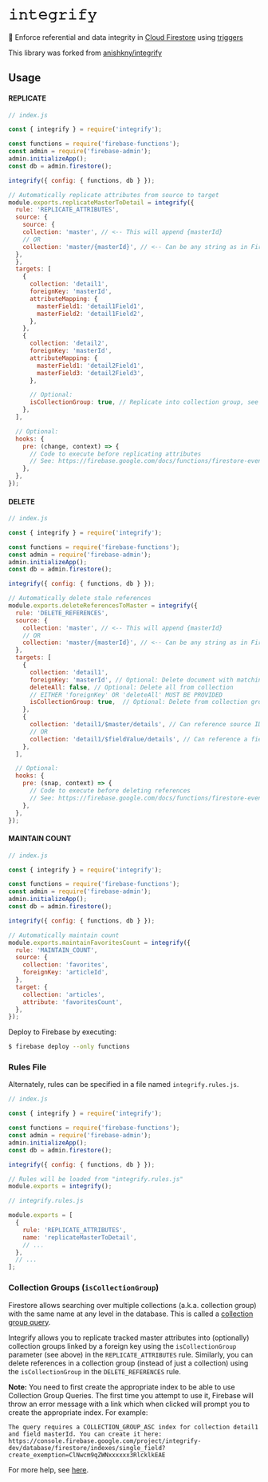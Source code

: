 # 𝚒𝚗𝚝𝚎𝚐𝚛𝚒𝚏𝚢


🤝 Enforce referential and data integrity in [Cloud Firestore](https://firebase.google.com/docs/firestore/) using [triggers](https://firebase.google.com/docs/functions/firestore-events)

This library was forked from [anishkny/integrify](https://github.com/anishkny/integrify)

## Usage

#### REPLICATE

```js
// index.js

const { integrify } = require('integrify');

const functions = require('firebase-functions');
const admin = require('firebase-admin');
admin.initializeApp();
const db = admin.firestore();

integrify({ config: { functions, db } });

// Automatically replicate attributes from source to target
module.exports.replicateMasterToDetail = integrify({
  rule: 'REPLICATE_ATTRIBUTES',
  source: {
    source: {
    collection: 'master', // <-- This will append {masterId}
    // OR
    collection: 'master/{masterId}', // <-- Can be any string as in Firebase
  },
  },
  targets: [
    {
      collection: 'detail1',
      foreignKey: 'masterId',
      attributeMapping: {
        masterField1: 'detail1Field1',
        masterField2: 'detail1Field2',
      },
    },
    {
      collection: 'detail2',
      foreignKey: 'masterId',
      attributeMapping: {
        masterField1: 'detail2Field1',
        masterField3: 'detail2Field3',
      },

      // Optional:
      isCollectionGroup: true, // Replicate into collection group, see more below
    },
  ],

  // Optional:
  hooks: {
    pre: (change, context) => {
      // Code to execute before replicating attributes
      // See: https://firebase.google.com/docs/functions/firestore-events
    },
  },
});
```

#### DELETE

```js
// index.js

const { integrify } = require('integrify');

const functions = require('firebase-functions');
const admin = require('firebase-admin');
admin.initializeApp();
const db = admin.firestore();

integrify({ config: { functions, db } });

// Automatically delete stale references
module.exports.deleteReferencesToMaster = integrify({
  rule: 'DELETE_REFERENCES',
  source: {
    collection: 'master', // <-- This will append {masterId}
    // OR
    collection: 'master/{masterId}', // <-- Can be any string as in Firebase
  },
  targets: [
    {
      collection: 'detail1',
      foreignKey: 'masterId', // Optional: Delete document with matching foreign key
      deleteAll: false, // Optional: Delete all from collection
      // EITHER 'foreignKey' OR 'deleteAll' MUST BE PROVIDED
      isCollectionGroup: true,  // Optional: Delete from collection group, see more below
    },
    {
      collection: 'detail1/$master/details', // Can reference source ID, will throw error if it doesn't exist
      // OR
      collection: 'detail1/$fieldValue/details', // Can reference a field value, will throw error if it doesn't exist
    },
  ],

  // Optional:
  hooks: {
    pre: (snap, context) => {
      // Code to execute before deleting references
      // See: https://firebase.google.com/docs/functions/firestore-events
    },
  },
});
```

#### MAINTAIN COUNT

```js
// index.js

const { integrify } = require('integrify');

const functions = require('firebase-functions');
const admin = require('firebase-admin');
admin.initializeApp();
const db = admin.firestore();

integrify({ config: { functions, db } });

// Automatically maintain count
module.exports.maintainFavoritesCount = integrify({
  rule: 'MAINTAIN_COUNT',
  source: {
    collection: 'favorites',
    foreignKey: 'articleId',
  },
  target: {
    collection: 'articles',
    attribute: 'favoritesCount',
  },
});
```

Deploy to Firebase by executing:

```bash
$ firebase deploy --only functions
```

### Rules File

Alternately, rules can be specified in a file named `integrify.rules.js`.

```js
// index.js

const { integrify } = require('integrify');

const functions = require('firebase-functions');
const admin = require('firebase-admin');
admin.initializeApp();
const db = admin.firestore();

integrify({ config: { functions, db } });

// Rules will be loaded from "integrify.rules.js"
module.exports = integrify();
```

```js
// integrify.rules.js

module.exports = [
  {
    rule: 'REPLICATE_ATTRIBUTES',
    name: 'replicateMasterToDetail',
    // ...
  },
  // ...
];
```

### Collection Groups (`isCollectionGroup`)

Firestore allows searching over multiple collections (a.k.a. collection group) with the same name at any level in the database. This is called a [collection group query](https://firebase.google.com/docs/firestore/query-data/queries#collection-group-query).

Integrify allows you to replicate tracked master attributes into (optionally) collection groups linked by a foreign key using the `isCollectionGroup` parameter (see above) in the `REPLICATE_ATTRIBUTES` rule. Similarly, you can delete references in a collection group (instead of just a collection) using the `isCollectionGroup` in the `DELETE_REFERENCES` rule.

**Note:** You need to first create the appropriate index to be able to use Collection Group Queries. The first time you attempt to use it, Firebase will throw an error message with a link which when clicked will prompt you to create the appropriate index. For example:

```
The query requires a COLLECTION_GROUP_ASC index for collection detail1 and field masterId. You can create it here: https://console.firebase.google.com/project/integrify-dev/database/firestore/indexes/single_field?create_exemption=ClNwcm9qZWNxxxxxx3RlcklkEAE
```

For more help, see [here](https://firebase.google.com/docs/firestore/query-data/indexing).
